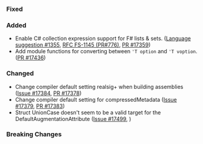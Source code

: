 ### Fixed

### Added

* Enable C# collection expression support for F# lists & sets. ([Language suggestion #1355](https://github.com/fsharp/fslang-suggestions/issues/1355), [RFC FS-1145 (PR#776)](https://github.com/fsharp/fslang-design/pull/776), [PR #17359](https://github.com/dotnet/fsharp/pull/17359))
* Add module functions for converting between `'T option` and `'T voption`. ([PR #17436](https://github.com/dotnet/fsharp/pull/17436))

### Changed
* Change compiler default setting realsig+ when building assemblies ([Issue #17384](https://github.com/dotnet/fsharp/issues/17384), [PR #17378](https://github.com/dotnet/fsharp/pull/17385))
* Change compiler default setting for compressedMetadata ([Issue #17379](https://github.com/dotnet/fsharp/issues/17379), [PR #17383](https://github.com/dotnet/fsharp/pull/17383))
* Struct UnionCase doesn't seem to be a valid target for the DefaultAugmentationAttribute ([Issue #17499](https://github.com/dotnet/fsharp/issues/17499), []())
### Breaking Changes

